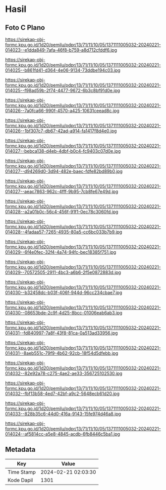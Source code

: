 # Hasil

## Foto C Plano

https://sirekap-obj-formc.kpu.go.id/1d20/pemilu/pdpr/13/71/11/10/05/1371111005032-20240221-014023--e1dda849-7afa-46f8-b759-a8d712cfddf6.jpg

https://sirekap-obj-formc.kpu.go.id/1d20/pemilu/pdpr/13/71/11/10/05/1371111005032-20240221-014025--b861fd41-d364-4e06-9134-73ddbe194c03.jpg

https://sirekap-obj-formc.kpu.go.id/1d20/pemilu/pdpr/13/71/11/10/05/1371111005032-20240221-014025--f98ad59b-2f74-4477-9672-6b3c8bf91d0e.jpg

https://sirekap-obj-formc.kpu.go.id/1d20/pemilu/pdpr/13/71/11/10/05/1371111005032-20240221-014026--7a0fca66-990f-4570-a425-10631ceead8c.jpg

https://sirekap-obj-formc.kpu.go.id/1d20/pemilu/pdpr/13/71/11/10/05/1371111005032-20240221-014026--1bf307c7-db67-42ad-a914-fa1417f8d4e0.jpg

https://sirekap-obj-formc.kpu.go.id/1d20/pemilu/pdpr/13/71/11/10/05/1371111005032-20240221-014027--bebca138-d4eb-4dbf-b0c4-fc9403c07d0e.jpg

https://sirekap-obj-formc.kpu.go.id/1d20/pemilu/pdpr/13/71/11/10/05/1371111005032-20240221-014027--d94269d0-3d94-482e-baec-fdfe82bd89b0.jpg

https://sirekap-obj-formc.kpu.go.id/1d20/pemilu/pdpr/13/71/11/10/05/1371111005032-20240221-014027--aeac7863-962c-4fff-9b95-7cb8fe67e49d.jpg

https://sirekap-obj-formc.kpu.go.id/1d20/pemilu/pdpr/13/71/11/10/05/1371111005032-20240221-014028--a2a01b0c-56c4-456f-91f1-0ec78c3060fd.jpg

https://sirekap-obj-formc.kpu.go.id/1d20/pemilu/pdpr/13/71/11/10/05/1371111005032-20240221-014028--4fadaa57-7265-4935-80a5-cc6bc033b7b9.jpg

https://sirekap-obj-formc.kpu.go.id/1d20/pemilu/pdpr/13/71/11/10/05/1371111005032-20240221-014029--6f4e0fec-32f4-4a74-94fc-bec18385f751.jpg

https://sirekap-obj-formc.kpu.go.id/1d20/pemilu/pdpr/13/71/11/10/05/1371111005032-20240221-014029--70572505-2911-4bc3-a6b6-2f5e0872883d.jpg

https://sirekap-obj-formc.kpu.go.id/1d20/pemilu/pdpr/13/71/11/10/05/1371111005032-20240221-014030--b32458dc-b03f-406f-944d-96cc234cbae7.jpg

https://sirekap-obj-formc.kpu.go.id/1d20/pemilu/pdpr/13/71/11/10/05/1371111005032-20240221-014030--08653bde-2c9f-4d25-8bcc-01006eab6ab3.jpg

https://sirekap-obj-formc.kpu.go.id/1d20/pemilu/pdpr/13/71/11/10/05/1371111005032-20240221-014031--fd840997-7a8f-43f8-81ca-0a513ad33956.jpg

https://sirekap-obj-formc.kpu.go.id/1d20/pemilu/pdpr/13/71/11/10/05/1371111005032-20240221-014031--8aeb551c-79f9-4b62-92cb-18f54d5dfebb.jpg

https://sirekap-obj-formc.kpu.go.id/1d20/pemilu/pdpr/13/71/11/10/05/1371111005032-20240221-014032--82e92a78-c275-4ae2-ae33-356725102530.jpg

https://sirekap-obj-formc.kpu.go.id/1d20/pemilu/pdpr/13/71/11/10/05/1371111005032-20240221-014032--fbf13b58-4ed7-42bf-a9c2-5648ecb61d20.jpg

https://sirekap-obj-formc.kpu.go.id/1d20/pemilu/pdpr/13/71/11/10/05/1371111005032-20240221-014033--828b35c6-44d0-416a-9143-15fe974d46a8.jpg

https://sirekap-obj-formc.kpu.go.id/1d20/pemilu/pdpr/13/71/11/10/05/1371111005032-20240221-014024--af5814cc-a5e8-4845-acdb-6fb8446c5ba1.jpg


## Metadata

| Key        | Value               |
| ---------- | ------------------- |
| Time Stamp | 2024-02-21 02:03:30 |
| Kode Dapil | 1301                |



